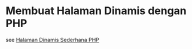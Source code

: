 # Membuat Halaman Dinamis dengan PHP
see
<a href="https://www.onphpid.com/cara-membuat-web-dinamis-dengan-php.html" title="Halaman Dinamis Sederhana PHP">Halaman Dinamis Sederhana PHP</a>
